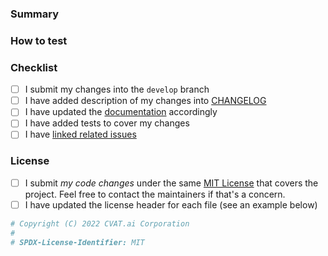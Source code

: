 <!-- Contributing guide: https://github.com/cvat-ai/datumaro#contributing -->

### Summary
<!--
Resolves #111 and #222.
Depends on #1000 (for series of dependent commits).

This PR introduces this capability to make the project better in this and that.

- Added this feature
- Removed that feature
- Fixed the problem #1234
-->

### How to test
<!-- Describe the testing procedure for reviewers, if changes are
not fully covered by unit tests or manual testing can be complicated. -->

### Checklist
<!-- Put an 'x' in all the boxes that apply -->
- [ ] I submit my changes into the `develop` branch
- [ ] I have added description of my changes into [CHANGELOG](https://github.com/cvat-ai/datumaro/blob/develop/CHANGELOG.md)
- [ ] I have updated the [documentation](https://github.com/cvat-ai/datumaro/tree/develop/docs) accordingly
- [ ] I have added tests to cover my changes
- [ ] I have [linked related issues](https://help.github.com/en/github/managing-your-work-on-github/linking-a-pull-request-to-an-issue#linking-a-pull-request-to-an-issue-using-a-keyword)

### License

- [ ] I submit _my code changes_ under the same [MIT License](
  https://github.com/cvat-ai/datumaro/blob/develop/LICENSE) that covers the project.
  Feel free to contact the maintainers if that's a concern.
- [ ] I have updated the license header for each file (see an example below)

```python
# Copyright (C) 2022 CVAT.ai Corporation
#
# SPDX-License-Identifier: MIT
```

